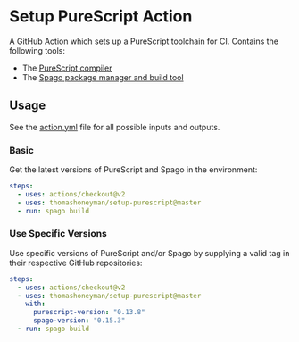 # Setup PureScript Action

A GitHub Action which sets up a PureScript toolchain for CI. Contains the following tools:

- The [PureScript compiler](https://github.com/purescript/purescript)
- The [Spago package manager and build tool](https://github.com/purescript/spago)

## Usage

See the [action.yml](action.yml) file for all possible inputs and outputs.

### Basic

Get the latest versions of PureScript and Spago in the environment:

```yaml
steps:
  - uses: actions/checkout@v2
  - uses: thomashoneyman/setup-purescript@master
  - run: spago build
```

### Use Specific Versions

Use specific versions of PureScript and/or Spago by supplying a valid tag in their respective GitHub repositories:

```yaml
steps:
  - uses: actions/checkout@v2
  - uses: thomashoneyman/setup-purescript@master
    with:
      purescript-version: "0.13.8"
      spago-version: "0.15.3"
  - run: spago build
```
